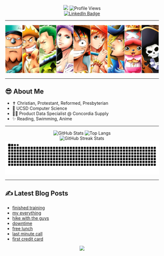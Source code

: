 <div id="header" align="center">
  <img src="https://capsule-render.vercel.app/api?text=Hi,%20I'm%20Stephen&animation=fadeIn&type=waving&color=gradient&customColorList=6&height=150&fontSize=50&fontAlignY=30&stroke=FFFFFF&strokeWidth=1&fontColor=222288"/>
  <img src="https://komarev.com/ghpvc/?username=chspur&style=for-the-badge&color=222288" alt="Profile Views"/>
  <br>
  <a href="https://www.linkedin.com/in/stw51924"><img src="https://img.shields.io/badge/linkedin-%230077B5.svg?style=for-the-badge&logo=linkedin&logoColor=white" alt="LinkedIn Badge"/></a>
</div>

<div align="center">
  <hr>
  <img src="strawhats.webp"/>
  <hr>
</div>

## :sunglasses: About Me
- :latin_cross: Christian, Protestant, Reformed, Presbyterian
- :trident: UCSD Computer Science
- :man_technologist: Product Data Specialist @ Concordia Supply
- :sparkles: Reading, Swimming, Anime

<div align="center">
  <hr>
  <picture>
    <source media="(prefers-color-scheme: dark)" srcset="https://github-readme-stats-chspurs-projects.vercel.app/api?username=chspur&show_icons=true&theme=tokyonight"/>
    <source media="(prefers-color-scheme: light)" srcset="https://github-readme-stats-chspurs-projects.vercel.app/api?username=chspur&show_icons=true&theme=buefy"/>
    <img alt="GitHub Stats" src="https://github-readme-stats-chspurs-projects.vercel.app/api?username=chspur&show_icons=true&theme=buefy"/>
  </picture>
  <picture>
    <source media="(prefers-color-scheme: dark)" srcset="https://github-readme-stats-chspurs-projects.vercel.app/api/top-langs/?username=chspur&layout=compact&theme=tokyonight"/>
    <source media="(prefers-color-scheme: light)" srcset="https://github-readme-stats-chspurs-projects.vercel.app/api/top-langs/?username=chspur&layout=compact&theme=buefy"/>
    <img alt="Top Langs" src="https://github-readme-stats-chspurs-projects.vercel.app/api/top-langs/?username=chspur&layout=compact&theme=buefy"/>
  </picture>
  <br>
  <picture>
    <source media="(prefers-color-scheme: dark)" srcset="https://github-readme-streak-stats-chspurs-projects.vercel.app?user=chspur&theme=tokyonight"/>
    <source media="(prefers-color-scheme: light)" srcset="https://github-readme-streak-stats-chspurs-projects.vercel.app?user=chspur&theme=buefy"/>
    <img alt="GitHub Streak Stats" src="https://github-readme-streak-stats-chspurs-projects.vercel.app?user=chspur&theme=buefy"/>
  </picture>
  <picture>
    <source media="(prefers-color-scheme: dark)" srcset="https://github.com/chspur/chspur/blob/output/github-contribution-grid-snake-dark.svg?palette=github-dark"/>
    <source media="(prefers-color-scheme: light)" srcset="https://github.com/chspur/chspur/blob/output/github-contribution-grid-snake.svg"/>
    <img alt="GitHub Contributions Snake" src="https://github.com/chspur/chspur/blob/output/github-contribution-grid-snake.svg"/>
  </picture>
  <hr>
</div>

## :writing_hand: Latest Blog Posts
<!-- BLOG-POST-LIST:START -->
- [finished training](https://blog.swang.cloud/2025/03/31/finished-training/)
- [my everything](https://blog.swang.cloud/2025/03/30/my-everything/)
- [hike with the guys](https://blog.swang.cloud/2025/03/29/hike-with-the-guys/)
- [downtime](https://blog.swang.cloud/2025/03/28/downtime/)
- [free lunch](https://blog.swang.cloud/2025/03/27/free-lunch/)
- [last minute call](https://blog.swang.cloud/2025/03/26/last-minute-call/)
- [first credit card](https://blog.swang.cloud/2025/03/25/first-credit-card/)
<!-- BLOG-POST-LIST:END -->

<div id="footer" align="center">
  <img src="https://capsule-render.vercel.app/api?&type=waving&color=gradient&customColorList=6&height=100&section=footer"/>
</div>

